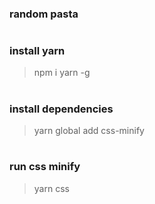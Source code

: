 ### random pasta
#

### install yarn
> npm i yarn -g 
#

### install dependencies
> yarn global add css-minify
#

### run css minify
> yarn css